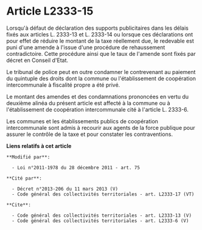 # Article L2333-15

Lorsqu'à défaut de déclaration des supports publicitaires dans les délais fixés aux articles L. 2333-13 et L. 2333-14 ou
lorsque ces déclarations ont pour effet de réduire le montant de la taxe réellement due, le redevable est puni d'une amende à
l'issue d'une procédure de rehaussement contradictoire. Cette procédure ainsi que le taux de l'amende sont fixés par décret
en Conseil d'Etat. 

Le tribunal de police peut en outre condamner le contrevenant au paiement du quintuple des droits dont la commune ou
l'établissement de coopération intercommunale à fiscalité propre a été privé. 

Le montant des amendes et des condamnations prononcées en vertu du deuxième alinéa du présent article est affecté à la
commune ou à l'établissement de coopération intercommunale cité à l'article L. 2333-6. 

Les communes et les établissements publics de coopération intercommunale sont admis à recourir aux agents de la force
publique pour assurer le contrôle de la taxe et pour constater les contraventions.

**Liens relatifs à cet article**

	**Modifié par**:

	  - Loi n°2011-1978 du 28 décembre 2011 - art. 75

	**Cité par**:

	  - Décret n°2013-206 du 11 mars 2013 (V)
	  - Code général des collectivités territoriales - art. L2333-17 (VT)

	**Cite**:

	  - Code général des collectivités territoriales - art. L2333-13 (V)
	  - Code général des collectivités territoriales - art. L2333-6 (V)

